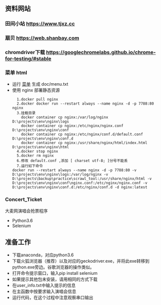 ## 资料网站

### 田间小站 https://www.tjxz.cc
### 扇贝 https://web.shanbay.com

### chromdriver下载 https://googlechromelabs.github.io/chrome-for-testing/#stable

### 菜单 html
 - 运行 [菜单](scratch_menu.py) 生成 doc/menu.txt
 - 使用 nginx 部署静态资源
    ```
      1.docker pull nginx  
      2.docker docker run --restart always --name nginx -d -p 7788:80 nginx
      3.挂载目录
        docker container cp nginx:/var/log/nginx D:\projects\env\nginx\logs
        docker container cp nginx:/etc/nginx/nginx.conf D:\projects\env\nginx\conf
        docker container cp nginx:/etc/nginx/conf.d/default.conf D:\projects\env\nginx\conf.d
        docker container cp nginx:/usr/share/nginx/html/index.html D:\projects\env\nginx\html 
      4.docker stop nginx  
      5.docker rm nginx
      6.修改 default.conf ,添加 [ charset utf-8; ]分号不能丢
      7.运行如下命令
    docker run --restart always --name nginx -d -p 7788:80 -v D:\projects\env\nginx\logs:/var/log/nginx -v D:\projects\backup\practice\scrawl_tool:/usr/share/nginx/html -v D:\projects\env\nginx\conf\nginx.conf:/etc/nginx/nginx.conf -v D:\projects\env\nginx\conf.d:/etc/nginx/conf.d -d nginx:latest
   ```
   
### Concert_Ticket
大麦网演唱会抢票程序
* Python3.6
* Selenium
## 准备工作
* 下载anaconda，对应python3.6
* 下载火狐浏览器（推荐）以及对应的geckodriver.exe，并将此exe转移到python.exe旁边。谷歌浏览器的操作类似。
* 打开命令提示窗口，输入pip install selenium
* 如果提示其他包未安装，请用相同的方式下载
* 在user_info.txt中输入提示的信息
* 在主函数中按要求输入演唱会信息
* 运行代码，在这个过程中注意观察串口输出